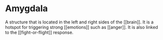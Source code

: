 # Amygdala

A structure that is located in the left and right sides of the [[brain]]. It is a hotspot for triggering strong [[emotions]] such as [[anger]]. It is also linked to the [[fight-or-flight]] response.

